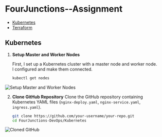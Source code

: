 # FourJunctions--Assignment

- [Kubernetes](#kubernetes)
- [Terraform](#terraform)

## Kubernetes
1. **Setup Master and Worker Nodes**

   First, I set up a Kubernetes cluster with a master node and worker node. I configured and make them connected.
   ```sh
   kubectl get nodes

![Setup Master and Worker Nodes](Kubernetes/Screenshot/Cluster%20setup.png)

2. **Clone GitHub Repository**
   Clone the GitHub repository containing Kubernetes YAML files (`nginx-deploy.yaml`, `nginx-service.yaml`, `ingress.yaml`).

   ```sh
   git clone https://github.com/your-username/your-repo.git
   cd FourJunctions-DevOps/Kubernetes
![Cloned GitHub](Kubernetes/Screenshot/Yaml%20files%20I.png)

